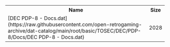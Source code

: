 <table>
<tr><th>Name</th><th>Size</th></tr>
<tr><td>[DEC PDP-8 - Docs.dat](https://raw.githubusercontent.com/open-retrogaming-archive/dat-catalog/main/root/basic/TOSEC/DEC/PDP-8/Docs/DEC PDP-8 - Docs.dat)</td><td>2028</td></tr>
</table>
